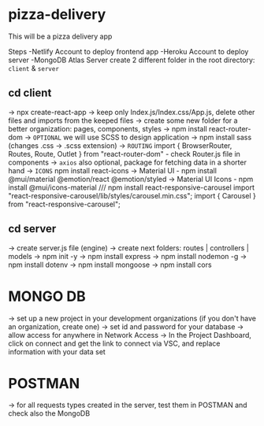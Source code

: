 # pizza-delivery

This will be a pizza delivery app

Steps
-Netlify Account to deploy frontend app
-Heroku Account to deploy server
-MongoDB Atlas Server
create 2 different folder in the root directory: `client` & `server`

## cd client

-> npx create-react-app
-> keep only Index.js/Index.css/App.js, delete other files and imports from the keeped files
-> create some new folder for a better organization: pages, components, styles
-> npm install react-router-dom <!-- import { BrowserRouter, Routes, Route, Link } from 'react-router-dom';`  if needed-->
-> `OPTIONAL` we will use SCSS to design application -> npm install sass (changes .css -> .scss extension)
-> `ROUTING` import { BrowserRouter, Routes, Route, Outlet } from "react-router-dom" - check Router.js file in components
-> `axios` also optional, package for fetching data in a shorter hand
-> `ICONS` npm install react-icons
-> Material UI - npm install @mui/material @emotion/react @emotion/styled
-> Material UI Icons - npm install @mui/icons-material
///
npm install react-responsive-carousel
import "react-responsive-carousel/lib/styles/carousel.min.css";
import { Carousel } from "react-responsive-carousel";

## cd server

-> create server.js file (engine)
-> create next folders: routes | controllers | models
-> npm init -y
-> npm install express
-> npm install nodemon -g <!-- will refresh the server automatically with the new changes -->
-> npm install dotenv
-> npm install mongoose <!-- will help us work with MongoDB -->
-> npm install cors <!-- Enable All CORS Requests -->

# MONGO DB

-> set up a new project in your development organizations (if you don't have an organization, create one)
-> set id and password for your database
-> allow access for anywhere in Network Access
-> In the Project Dashboard, click on connect and get the link to connect via VSC, and replace information with your data set

# POSTMAN

-> for all requests types created in the server, test them in POSTMAN and check also the MongoDB
